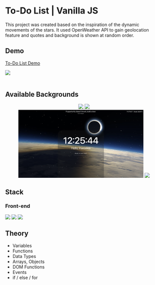 # To-Do List | Vanilla JS

This project was created based on the inspiration of the dynamic movements of the stars. It used OpenWeather API to gain geolocation feature and quotes and background is shown at random order.
<br />

## Demo

[To-Do List Demo](https://inwookie.github.io/To-Do/)

<image src="./demo/video.gif" />

<br />
<br />

## Available Backgrounds

<div align="center">
<img src="demo/01.png" width=400 >
<img src="demo/02.png" width=400 >
<br />
<img src="demo/03.png"  width=400>
<img src="demo/04.png"width=400 >
</div>

## Stack

### Front-end

<img height="30" src="https://img.shields.io/badge/JavaScript-black?style=for-the-badge&logo=Javascript&logoColor=F7DF1E"/> <img height="30" src="https://img.shields.io/badge/Html-black?style=for-the-badge&logo=Html5&logoColor=E34F26"/> <img height="30" src="https://img.shields.io/badge/CSS-black?style=for-the-badge&logo=Css3&logoColor=1572B6"/>

## Theory

- Variables
- Functions
- Data Types
- Arrays, Objects
- DOM Functions
- Events
- if / else / for
